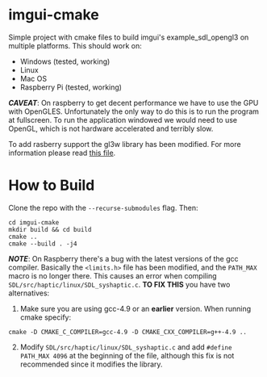 # imgui-cmake

Simple project with cmake files to build imgui's example_sdl_opengl3 on multiple platforms. This should work on:
- Windows (tested, working)
- Linux 
- Mac OS
- Raspberry Pi (tested, working)

***CAVEAT***: On raspberry to get decent performance we have to use the GPU with OpenGLES. Unfortunately the only way to do this is to run the program at fullscreen. To run the application windowed we would need to use OpenGL, which is not hardware accelerated and terribly slow.

To add rasberry support the gl3w library has been modified. For more information please read [this file](libs/gl3w/GL/README.md).

# How to Build

Clone the repo with the `--recurse-submodules` flag. Then:
```
cd imgui-cmake
mkdir build && cd build
cmake ..
cmake --build . -j4
```

***NOTE***: On Raspberry there's a bug with the latest versions of the gcc compiler. 
Basically the `<limits.h>` file has been modified, and the `PATH_MAX` macro is no longer there. 
This causes an error when compiling `SDL/src/haptic/linux/SDL_syshaptic.c`. 
**TO FIX THIS** you have two alternatives:
1. Make sure you are using gcc-4.9 or an **earlier** version. When running cmake specify: 
```
cmake -D CMAKE_C_COMPILER=gcc-4.9 -D CMAKE_CXX_COMPILER=g++-4.9 ..
```
2. Modify `SDL/src/haptic/linux/SDL_syshaptic.c` and add `#define PATH_MAX 4096` at the beginning of the file, although this fix is not recommended since it modifies the library.
